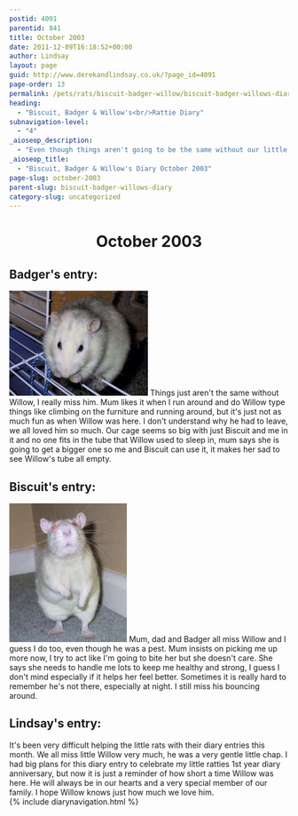 ```yaml
---
postid: 4091
parentid: 841
title: October 2003
date: 2011-12-09T16:18:52+00:00
author: Lindsay
layout: page
guid: http://www.derekandlindsay.co.uk/?page_id=4091
page-order: 13
permalink: /pets/rats/biscuit-badger-willow/biscuit-badger-willows-diary/october-2003/
heading:
  - "Biscuit, Badger & Willow's<br/>Rattie Diary"
subnavigation-level:
  - "4"
_aioseop_description:
  - "Even though things aren't going to be the same without our little rat Willow, his two brothers are being very brave and trying to have fun in his memory."
_aioseop_title:
  - "Biscuit, Badger & Willow's Diary October 2003"
page-slug: october-2003
parent-slug: biscuit-badger-willows-diary
category-slug: uncategorized
---
```

<h1 style="text-align: center;">
  October 2003
</h1>

## Badger's entry:

<img class="alignright size-full wp-image-1272" title="Badger sitting in the doorway fo his home" src="/wp-content/uploads/2009/02/8330_img.jpg" alt="" width="250" height="189" /> Things just aren't the same without Willow, I really miss him. Mum likes it when I run around and do Willow type things like climbing on the furniture and running around, but it's just not as much fun as when Willow was here. I don't understand why he had to leave, we all loved him so much. Our cage seems so big with just Biscuit and me in it and no one fits in the tube that Willow used to sleep in, mum says she is going to get a bigger one so me and Biscuit can use it, it makes her sad to see Willow's tube all empty.<!--more-->

## Biscuit's entry:

<img class="alignright size-full wp-image-1268" title="Biscuit saying hello" src="/wp-content/uploads/2009/02/8469_img.jpg" alt="" width="212" height="250" /> Mum, dad and Badger all miss Willow and I guess I do too, even though he was a pest. Mum insists on picking me up more now, I try to act like I'm going to bite her but she doesn't care. She says she needs to handle me lots to keep me healthy and strong, I guess I don't mind especially if it helps her feel better. Sometimes it is really hard to remember he's not there, especially at night. I still miss his bouncing around.

## Lindsay's entry:

It's been very difficult helping the little rats with their diary entries this month. We all miss little Willow very much, he was a very gentle little chap. I had big plans for this diary entry to celebrate my little ratties 1st year diary anniversary, but now it is just a reminder of how short a time Willow was here. He will always be in our hearts and a very special member of our family. I hope Willow knows just how much we love him.  
{% include diarynavigation.html %}